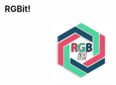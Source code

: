 # RGBit!

<p align="center">
  <img src="https://raw.githubusercontent.com/man0s/RGBit/master/logo.png">
</p>

